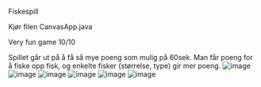 Fiskespill

Kjør filen CanvasApp.java

Very fun game 10/10

Spillet går ut på å få så mye poeng som mulig på 60sek. Man får poeng for å fiske opp fisk, og enkelte fisker (størrelse, type) gir mer poeng.
![image](https://github.com/SameNilsen/FiskeSpill/assets/45354242/de4eb9b9-2b5a-446f-a009-795a3e7b7feb)
![image](https://github.com/SameNilsen/FiskeSpill/assets/45354242/dcbcfbd8-1170-469b-a553-f80efb4593ca)
![image](https://github.com/SameNilsen/FiskeSpill/assets/45354242/9bd090a1-8b15-4864-94cd-aa247861cb6b)
![image](https://github.com/SameNilsen/FiskeSpill/assets/45354242/bc354834-ac46-4729-8349-3f1c2afe4466)
![image](https://github.com/SameNilsen/FiskeSpill/assets/45354242/f465c937-0952-47b9-8d84-1f2c2d572f86)
![image](https://github.com/SameNilsen/FiskeSpill/assets/45354242/285f153f-1993-435e-8f7f-e8c273c1ec19)

